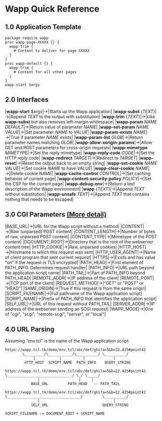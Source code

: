 Wapp Quick Reference
====================

1.0 Application Template
------------------------

>
    package require wapp
    proc wapp-page-XXXXX {} {
      wapp-trim {
        # Content to deliver for page XXXXX
      }
    }
    proc wapp-default {} {
      wapp-trim {
        # Content for all other pages
      }
    }
    wapp-start $argv
         

2.0 Interfaces
--------------

>
|**wapp-start** $argv|&rarr;|Starts up the Wapp application|
|**wapp-subst** {_TEXT_}|&rarr;|Append _TEXT_ to the output with substitution|
|**wapp-trim** {_TEXT_}|&rarr;|Like **wapp-subst** but also removes left-margin whitespace|
|**wapp-param** _NAME_ _DEFAULT_|&rarr;|Return value of parameter _NAME_|
|**wapp-set-param** _NAME_ _VALUE_|&rarr;|Set parameter _NAME_ to _VALUE_|
|**wapp-param-exists** _NAME_|&rarr;|True if parameter _NAME_ exists|
|**wapp-param-list** _GLOB_|&rarr;|Return parameter names matching _GLOB_|
|**wapp-allow-xorigin-params**|&rarr;|Allow GET and POST parameters for cross-origin requests|
|**wapp-mimetype** _MIMETYPE_|&rarr;|Set the reply mimetype|
|**wapp-reply-code** _CODE_|&rarr;|Set the HTTP reply code|
|**wapp-redirect** _TARGET_|&rarr;|Redirect to _TARGET_|
|**wapp-reset**|&rarr;|Reset the output back to an empty string|
|**wapp-set-cookie** _NAME_ _VALUE_|&rarr;|Set cookie _NAME_ to have _VALUE_|
|**wapp-clear-cookie** _NAME_|&rarr;|Delete cookie _NAME_|
|**wapp-cache-control** _CONTROL_|&rarr;|Set caching behavior of current page|
|**wapp-content-security-policy** _POLICY_|&rarr;|Set the CSP for the current page|
|**wapp-debug-env**|&rarr;|Return a text description of the Wapp environment|
|**wapp** {_TEXT_}|&rarr;|Append _TEXT_ without substitution|
|**wapp-unsafe** _TEXT_|&rarr;|Append _TEXT_ that contains nothing that needs to be escaped|


<a name="cgiparams"></a>
3.0 CGI Parameters [(More detail)](params.md#cgidetail)
------------------

>
|BASE\_URL|&rarr;|URL for the Wapp script without a method|
|CONTENT|&rarr;|Raw (unparsed) POST content|
|CONTENT\_LENGTH|&rarr;|Number of bytes of raw, unparsed POST content|
|CONTENT\_TYPE|&rarr;|Mimetype of the POST content|
|DOCUMENT\_ROOT|&rarr;|Directory that is the root of the webserver content tree|
|HTTP\_COOKIE|&rarr;|Raw, unparsed cookies|
|HTTP\_HOST|&rarr;|Hostname to which this request was sent|
|HTTP\_USER\_AGENT|&rarr;|Name of client program that sent current request|
|HTTPS|&rarr;|Exists and has value "on" if the request is TLS encrypted|
|PATH\_HEAD|&rarr;|First element of PATH\_INFO. Determines request handler|
|PATH\_INFO|&rarr;|URL path beyond the application script name|
|PATH\_TAIL|&rarr;|Part of PATH\_INFO beyond PATH\_HEAD|
|REMOTE\_ADDR|&rarr;|IP address of the client|
|REMOTE\_PORT|&rarr;|TCP port of the client|
|REQUEST\_METHOD|&rarr;|"GET" or "POST" or "HEAD"|
|SAME\_ORIGIN|&rarr;|True if this request is from the same origin|
|SCRIPT\_FILENAME|&rarr;|Full pathname of the Wapp application script|
|SCRIPT\_NAME|&rarr;|Prefix of PATH\_INFO that identifies the application script|
|SELF\_URL|&rarr;|URL of this request without PATH\_TAIL|
|SERVER\_ADDR|&rarr;|IP address of the webserver sending an SCGI request|
|WAPP\_MODE|&rarr;|One of "cgi", "scgi", "remote-scgi", "server", or "local"|

4.0 URL Parsing
---------------

Assuming "env.tcl" is the name of the Wapp application script:

>
    https://wapp.tcl.tk/demo/env.tcl/abc/def/ghi?a=5&b=22.425#point42
            \_________/\___________/\__________/ \__________/
                 |           |          |             |
             HTTP_HOST  SCRIPT_NAME  PATH_INFO    QUERY_STRING

>
    https://wapp.tcl.tk/demo/env.tcl/abc/def/ghi?a=5&b=22.425#point42
    \______________________________/ \_/ \_____/
                   |                  |     |
                BASE_URL         PATH_HEAD  `-- PATH_TAIL

>
    https://wapp.tcl.tk/demo/env.tcl/abc/def/ghi?a=5&b=22.425#point42
    \__________________________________/         \__________/
                   |                                  |
                SELF_URL                         QUERY_STRING

>
    SCRIPT_FILENAME := DOCUMENT_ROOT + SCRIPT_NAME
